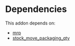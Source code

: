 # Dependencies

This addon depends on:

- [mrp](https://github.com/bringout/oca-ocb-mrp/tree/2dc6666c095704600c4e81b45237acee794fec20/odoo-bringout-oca-ocb-mrp)
- [stock_move_packaging_qty](https://github.com/bringout/oca-workflow-process)
